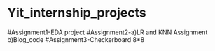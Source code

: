 # Yit_internship_projects
#Assignment1-EDA project
#Assignment2-a)LR and KNN Assignment
             b)Blog_code
#Assignment3-Checkerboard 8*8
